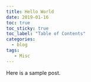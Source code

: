 ```yaml
---
title: Hello World
date: 2019-01-16
toc: true
toc_sticky: true
toc_label: "Table of Contents"
categories:
  - blog
tags:
   - Misc
---
```



Here is a sample post.

